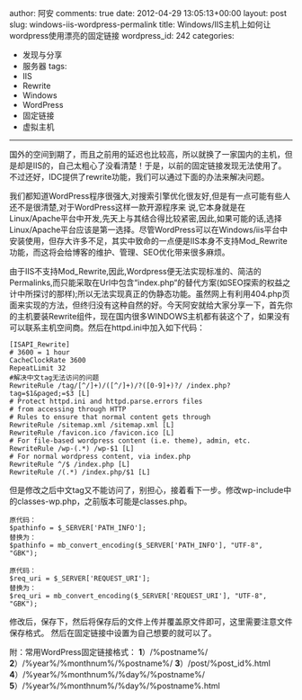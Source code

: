 author: 阿安
comments: true
date: 2012-04-29 13:05:13+00:00
layout: post
slug: windows-iis-wordpress-permalink
title: Windows/IIS主机上如何让wordpress使用漂亮的固定链接
wordpress_id: 242
categories:
- 发现与分享
- 服务器
tags:
- IIS
- Rewrite
- Windows
- WordPress
- 固定链接
- 虚拟主机
---

国外的空间到期了，而且之前用的延迟也比较高，所以就换了一家国内的主机，但是却是IIS的，自己太粗心了没看清楚！于是，以前的固定链接发现无法使用了。不过还好，IDC提供了rewrite功能，我们可以通过下面的办法来解决问题。  
  
<!-- more -->
我们都知道WordPress程序很强大,对搜索引擎优化很友好,但是有一点可能有些人还不是很清楚,对于WordPress这样一款开源程序来 说,它本身就是在Linux/Apache平台中开发,先天上与其结合得比较紧密,因此,如果可能的话,选择Linux/Apache平台应该是第一选择。尽管WordPress可以在Windows/iis平台中安装使用，但存大许多不足，其实中致命的一点便是IIS本身不支持Mod_Rewrite功能，而这将会给博客的维护、管理、SEO优化带来很多麻烦。  
  

由于IIS不支持Mod_Rewrite,因此,Wordpress便无法实现标准的、简洁的Permalinks,而只能采取在Url中包含“index.php“的替代方案(如SEO探索的权益之计中所探讨的那样);所以无法实现真正的伪静态功能。虽然网上有利用404.php页面来实现的方法，但终归没有这种自然的好。今天阿安就给大家分享一下，首先你的主机要装Rewrite组件，现在国内很多WINDOWS主机都有装这个了，如果没有可以联系主机空间商。然后在httpd.ini中加入如下代码：

    
    
    [ISAPI_Rewrite]
    # 3600 = 1 hour
    CacheClockRate 3600
    RepeatLimit 32
    #解决中文tag无法访问的问题
    RewriteRule /tag/[^/]+)/([^/]+)/?([0-9]+)?/ /index.php?tag=$1&paged;=$3 [L]
    # Protect httpd.ini and httpd.parse.errors files
    # from accessing through HTTP
    # Rules to ensure that normal content gets through
    RewriteRule /sitemap.xml /sitemap.xml [L]
    RewriteRule /favicon.ico /favicon.ico [L]
    # For file-based wordpress content (i.e. theme), admin, etc.
    RewriteRule /wp-(.*) /wp-$1 [L]
    # For normal wordpress content, via index.php
    RewriteRule ^/$ /index.php [L]
    RewriteRule /(.*) /index.php/$1 [L]
    


但是修改之后中文tag又不能访问了，别担心，接着看下一步。修改wp-include中的classes-wp.php，之前版本可能是classes.php。

    
    
    原代码：
    $pathinfo = $_SERVER['PATH_INFO'];
    替换为：
    $pathinfo = mb_convert_encoding($_SERVER['PATH_INFO'], "UTF-8", "GBK");
    
    原代码：
    $req_uri = $_SERVER['REQUEST_URI'];
    替换为：
    $req_uri = mb_convert_encoding($_SERVER['REQUEST_URI'], "UTF-8", "GBK");
    


修改后，保存下，然后将保存后的文件上传并覆盖原文件即可，这里需要注意文件保存格式。
然后在固定链接中设置为自己想要的就可以了。
  
  

附：常用WordPress固定链接格式：
**1**）/%postname%/
**2**）/%year%/%monthnum%/%postname%/
**3**）/post/%post_id%.html
**4**）/%year%/%monthnum%/%day%/%postname%/
**5**）/%year%/%monthnum%/%day%/%postname%.html
  
  

